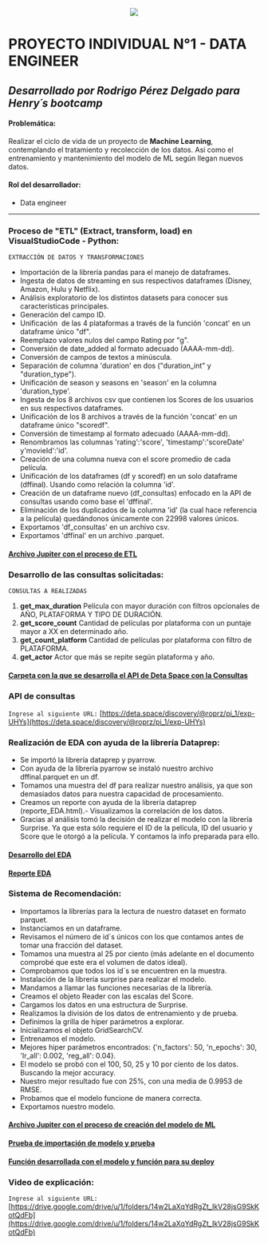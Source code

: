 <p align=center><img src=https://assets.soyhenry.com/logos/LOGO-HENRY-04.png><p>

# PROYECTO INDIVIDUAL N°1 - DATA ENGINEER

## *Desarrollado por Rodrigo Pérez Delgado para Henry´s bootcamp* 


#### Problemática:
Realizar el ciclo de vida de un proyecto de **Machine Learning**, contemplando el tratamiento y recolección de los datos. Así como el entrenamiento y mantenimiento del modelo de ML según llegan nuevos datos.

#### Rol del desarrollador:
- Data engineer

<hr> 

### Proceso de "ETL" (Extract, transform, load) en VisualStudioCode - Python:

`EXTRACCIÓN DE DATOS Y TRANSFORMACIONES`


- Importación de la librería pandas para el manejo de dataframes.
- Ingesta de datos de streaming en sus respectivos dataframes (Disney, Amazon, Hulu y Netflix).
- Análisis exploratorio de los distintos datasets para conocer sus características principales.
- Generación del campo ID.
- Unificación  de las 4 plataformas a través de la función 'concat' en un dataframe único "df".
- Reemplazo valores nulos del campo Rating por "g".
- Conversión de date_added al formato adecuado (AAAA-mm-dd).
- Conversión de campos de textos a minúscula.
- Separación de columna 'duration' en dos ("duration_int" y "duration_type").
- Unificación de season y seasons en 'season' en la columna 'duration_type'.
- Ingesta de los 8 archivos csv que contienen los Scores de los usuarios en sus respectivos dataframes.
- Unificación de los 8 archivos a través de la función 'concat' en un dataframe único "scoredf".
- Conversión de timestamp al formato adecuado (AAAA-mm-dd).
- Renombramos las columnas 'rating':'score', 'timestamp':'scoreDate' y'movieId':'id'.
- Creación de una columna nueva con el score promedio de cada película.
- Unificación de los dataframes (df y scoredf) en un solo dataframe (dffinal). Usando como relación la columna 'id'.
- Creación de un dataframe nuevo (df_consultas) enfocado en la API de consultas usando como base el 'dffinal'.
- Eliminación de los duplicados de la columna 'id' (la cual hace referencia a la película) quedándonos únicamente con 22998 valores únicos.
- Exportamos 'df_consultas' en un archivo csv.
- Exportamos 'dffinal' en un archivo .parquet.

#### [Archivo Jupiter con el proceso de ETL](https://github.com/roprz/PI_1_Henry/blob/main/ETL/ETL.ipynb "ETL")


### Desarrollo de las consultas solicitadas:

`CONSULTAS A REALIZADAS`

1. **get_max_duration** 
Película con mayor duración con filtros opcionales de AÑO, PLATAFORMA Y TIPO DE DURACIÓN.
2. **get_score_count**
Cantidad de películas por plataforma con un puntaje mayor a XX en determinado año.
3. **get_count_platform**
Cantidad de películas por plataforma con filtro de PLATAFORMA.
4. **get_actor**
Actor que más se repite según plataforma y año.

#### [Carpeta con la que se desarrolla el API de Deta Space con la Consultas](https://github.com/roprz/PI_1_Henry/tree/main/API%20Deta%20Space "API Consultas")

### API de consultas
`Ingrese al siguiente URL:` [https://deta.space/discovery/@roprz/pi_1/exp-UHYs](https://deta.space/discovery/@roprz/pi_1/exp-UHYs)

### Realización de EDA con ayuda de la librería Dataprep:
- Se importó la librería dataprep y pyarrow.
- Con ayuda de la librería pyarrow se instaló nuestro archivo dffinal.parquet en un df.
- Tomamos una muestra del df para realizar nuestro análisis, ya que son demasiados datos para nuestra capacidad de procesamiento.
- Creamos un reporte con ayuda de la librería dataprep (reporte_EDA.html).- Visualizamos la correlación de los datos.
- Gracias al análisis tomó la decisión de realizar el modelo con la librería Surprise. Ya que esta sólo requiere el ID de la película, ID del usuario y Score que le otorgó a la película. Y contamos la info preparada para ello.

#### [Desarrollo del EDA](https://github.com/roprz/PI_1_Henry/blob/main/EDA/EDA.ipynb "EDA")
#### [Reporte EDA](https://github.com/roprz/PI_1_Henry/blob/main/EDA/reporte_EDA.html "Reporte EDA")

### Sistema de Recomendación:

- Importamos la librerías para la lectura de nuestro dataset en formato parquet.
- Instanciamos en un dataframe.
- Revisamos el número de id´s únicos con los que contamos antes de tomar una fracción del dataset.
- Tomamos una muestra al 25 por ciento (más adelante en el documento comprobé que este era el volumen de datos ideal).
- Comprobamos que todos los id´s se encuentren en la muestra.
- Instalación de la librería surprise para realizar el modelo.
- Mandamos a llamar las funciones necesarias de la librería.
- Creamos el objeto Reader con las escalas del Score.
- Cargamos los datos en una estructura de Surprise.
- Realizamos la división de los datos de entrenamiento y de prueba.
- Definimos la grilla de hiper parámetros a explorar.
- Inicializamos el objeto GridSearchCV.
- Entrenamos el modelo.
- Mejores hiper parámetros encontrados: {'n_factors': 50, 'n_epochs': 30, 'lr_all': 0.002, 'reg_all': 0.04}.
- El modelo se probó con el 100, 50, 25 y 10 por ciento de los datos. Buscando la mejor accuracy.
- Nuestro mejor resultado fue con 25%, con una media de 0.9953 de RMSE.
- Probamos que el modelo funcione de manera correcta.
- Exportamos nuestro modelo.

#### [Archivo Jupiter con el proceso de creación del modelo de ML](https://github.com/roprz/PI_1_Henry/blob/main/ML/Creacion%20del%20modelo/ML.ipynb "creación del modelo de ML")

#### [Prueba de importación de modelo y prueba](https://github.com/roprz/PI_1_Henry/blob/main/ML/Creacion%20del%20modelo/ML.ipynb "creación del modelo de ML")

#### [Función desarrollada con el modelo y función para su deploy](https://github.com/roprz/PI_1_Henry/blob/main/ML/Funcion%20ML/modeloML.ipynb "Función modelo de ML")

### Video de explicación:
`Ingrese al siguiente URL:` [https://drive.google.com/drive/u/1/folders/14w2LaXqYdRgZt_IkV28jsG9SkKotQdFb](https://drive.google.com/drive/u/1/folders/14w2LaXqYdRgZt_IkV28jsG9SkKotQdFb)